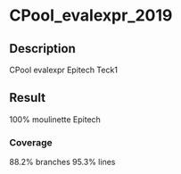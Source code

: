 # CPool_evalexpr_2019

## Description
CPool evalexpr Epitech Teck1

## Result
100% moulinette Epitech

### Coverage
88.2% branches
95.3% lines

